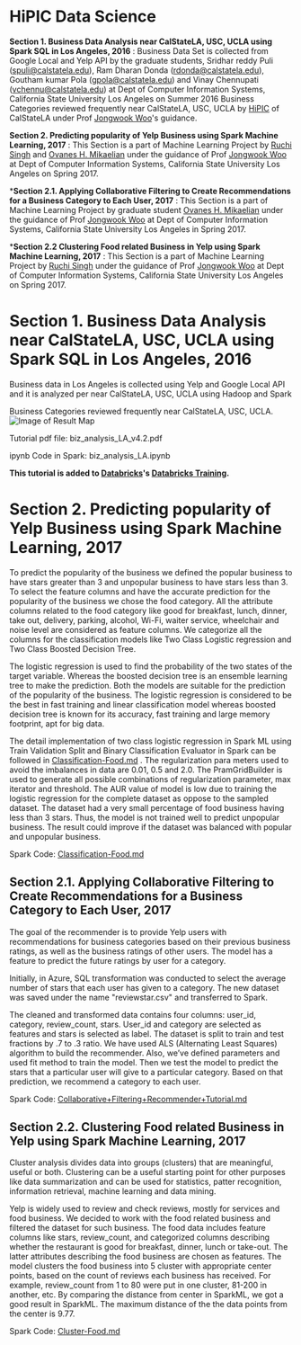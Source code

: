 # HiPIC Data Science

**Section 1. Business Data Analysis near CalStateLA, USC, UCLA using Spark SQL in Los Angeles, 2016**
: Business Data Set is collected from Google Local and Yelp API by the graduate students, Sridhar reddy Puli (spuli@calstatela.edu), Ram Dharan Donda (rdonda@calstatela.edu), Goutham kumar Pola (gpola@calstatela.edu) and Vinay Chennupati (vchennu@calstatela.edu) at Dept of Computer Information Systems, California State University Los Angeles on Summer 2016
Business Categories reviewed frequently near CalStateLA, USC, UCLA by [HiPIC](http://web.calstatela.edu/centers/hipic/) of CalStateLA under Prof [Jongwook Woo](http://web.calstatela.edu/faculty/jwoo5/)'s guidance.

**Section 2. Predicting popularity of Yelp Business using Spark Machine Learning, 2017**
: This Section is a part of Machine Learning Project by [Ruchi Singh](https://www.linkedin.com/in/ruchi-singh-68015945/) and [Ovanes H. Mikaelian](https://www.linkedin.com/in/hovik-mikaelian-93a257a3/) under the guidance of Prof [Jongwook Woo](http://web.calstatela.edu/faculty/jwoo5/) at Dept of Computer Information Systems, California State University Los Angeles on Spring 2017.

***Section 2.1. Applying Collaborative Filtering to Create Recommendations for a Business Category to Each User, 2017**
: This Section is a part of Machine Learning Project by graduate student [Ovanes H. Mikaelian](https://www.linkedin.com/in/hovik-mikaelian-93a257a3/) under the guidance of Prof [Jongwook Woo](http://web.calstatela.edu/faculty/jwoo5/) at Dept of Computer Information Systems, California State University Los Angeles in Spring 2017.

***Section 2.2 Clustering Food related Business in Yelp using Spark Machine Learning, 2017**
: This Section is a part of Machine Learning Project by [Ruchi Singh](https://www.linkedin.com/in/ruchi-singh-68015945/) under the guidance of Prof [Jongwook Woo](http://web.calstatela.edu/faculty/jwoo5/) at Dept of Computer Information Systems, California State University Los Angeles on Spring 2017.

# Section 1. Business Data Analysis near CalStateLA, USC, UCLA using Spark SQL in Los Angeles, 2016
Business data in Los Angeles is collected using Yelp and Google Local API and it is analyzed per near CalStateLA, USC, UCLA using Hadoop and Spark

Business Categories reviewed frequently near CalStateLA, USC, UCLA.
![Image of Result Map](https://github.com/hipic/biz_data_LA/blob/master/nearCampusBizSchools.JPG)

Tutorial pdf file: biz_analysis_LA_v4.2.pdf

ipynb Code in Spark: biz_analysis_LA.ipynb

**This tutorial is added to [Databricks](http://www.databricks.com)'s [Databricks Training](https://docs.databricks.com/spark/latest/training/cal-state-la-biz-data-la.html).**

# Section 2. Predicting popularity of Yelp Business using Spark Machine Learning, 2017

To predict the popularity of the business we defined the popular business to have stars greater than 3 and unpopular business to have stars less than 3. To select the feature columns and have the accurate prediction for the popularity of the business we chose the food category. All the attribute columns related to the food category like good for breakfast, lunch, dinner, take out, delivery, parking, alcohol, Wi-Fi, waiter service, wheelchair and noise level are considered as feature columns. We categorize all the columns for the classification models like Two Class Logistic regression and Two Class Boosted Decision Tree.

The logistic regression is used to find the probability of the two states of the target variable. Whereas the boosted decision tree is an ensemble learning tree to make the prediction. Both the models are suitable for the prediction of the popularity of the business. The logistic regression is considered to be the best in fast training and linear classification model whereas boosted decision tree is known for its accuracy, fast training and large memory footprint, apt for big data.

The detail implementation of two class logistic regression in Spark ML using Train Validation Split and Binary Classification Evaluator in Spark can be followed in [Classification-Food.md](https://github.com/hipic/biz_data_LA/blob/master/Spark%20ML-%20Classification/Classification-Food.md) . The regularization para meters used to avoid the imbalances in data are 0.01, 0.5 and 2.0. The PramGridBuilder is used to generate all possible combinations of regularization parameter, max iterator and threshold. The AUR value of model is low due to training the logistic regression for the complete dataset as oppose to the sampled dataset. The dataset had a very small percentage of food business having less than 3 stars. Thus, the model is not trained well to predict unpopular business. The result could improve if the dataset was balanced with popular and unpopular business.

Spark Code: [Classification-Food.md](https://github.com/hipic/biz_data_LA/blob/master/Spark%20ML-%20Classification/Classification-Food.md)

## Section 2.1. Applying Collaborative Filtering to Create Recommendations for a Business Category to Each User, 2017

The goal of the recommender is to provide Yelp users with recommendations for business categories based on their previous business ratings, as well as the business ratings of other users. The model has a feature to predict the future ratings by user for a category.

Initially, in Azure, SQL transformation was conducted to select the average number of stars that each user has given to a category. The new dataset was saved under the name "reviewstar.csv" and transferred to Spark.

The cleaned and transformed data contains four columns: user_id, category, review_count, stars. User_id and category are selected as features and stars is selected as label. The dataset is split to train and test fractions by .7 to .3 ratio. We have used ALS (Alternating Least Squares) algorithm to build the recommender. Also, we’ve defined parameters and used fit method to train the model. Then we test the model to predict the stars that a particular user will give to a particular category. Based on that prediction, we recommend a category to each user. 

Spark Code: [Collaborative+Filtering+Recommender+Tutorial.md](https://github.com/hipic/biz_data_LA/blob/master/Spark%20ML%20-%20Recommender/Collaborative%2BFiltering%2BRecommender%2BTutorial%20.md)

## Section 2.2. Clustering Food related Business in Yelp using Spark Machine Learning, 2017

Cluster analysis divides data into groups (clusters) that are meaningful, useful or both. Clustering can be a useful starting point for other purposes like data summarization and can be used for statistics, patter recognition, information retrieval, machine learning and data mining.

Yelp is widely used to review and check reviews, mostly for services and food business. We decided to work with the food related business and filtered the dataset for such business. The food data includes feature columns like stars, review_count, and categorized columns describing whether the restaurant is good for breakfast, dinner, lunch or take-out. The latter attributes describing the food business are chosen as features. The model clusters the food business into 5 cluster with appropriate center points, based on the count of reviews each business has received. For example, review_count from 1 to 80 were put in one cluster, 81-200 in another, etc. By comparing the distance from center in SparkML, we got a good result in SparkML. The maximum distance of the the data points from the center is 9.77.

Spark Code: [Cluster-Food.md](https://github.com/hipic/biz_data_LA/blob/master/Spark%20ML%20-%20Clustering/Cluster-Food.md)
